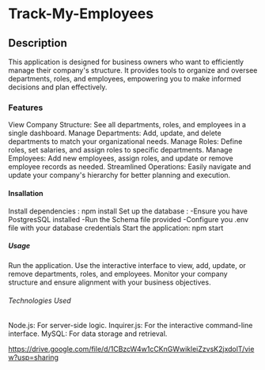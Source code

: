 # Track-My-Employees

## Description
This application is designed for business owners who want to efficiently manage their company's structure. It provides tools to organize and oversee departments, roles, and employees, empowering you to make informed decisions and plan effectively.

### Features
View Company Structure: See all departments, roles, and employees in a single dashboard.
Manage Departments: Add, update, and delete departments to match your organizational needs.
Manage Roles: Define roles, set salaries, and assign roles to specific departments.
Manage Employees: Add new employees, assign roles, and update or remove employee records as needed.
Streamlined Operations: Easily navigate and update your company's hierarchy for better planning and execution.

#### Insallation
Install dependencies : npm install
Set up the database :
-Ensure you have PostgresSQL installed
-Run the Schema file provided
-Configure you .env file with your database credentials
Start the application: npm start

##### Usage 
Run the application.
Use the interactive interface to view, add, update, or remove departments, roles, and employees.
Monitor your company structure and ensure alignment with your business objectives.

###### Technologies Used
Node.js: For server-side logic.
Inquirer.js: For the interactive command-line interface.
MySQL: For data storage and retrieval.

https://drive.google.com/file/d/1CBzcW4w1cCKnGWwikleiZzvsK2jxdolT/view?usp=sharing
